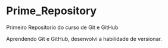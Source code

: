 # Prime_Repository
Primeiro Repositorio do curso de Git e GitHub 

Aprendendo Git e GitHub, desenvolvi a habilidade de versionar.  
